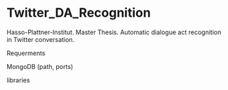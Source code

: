 # Twitter_DA_Recognition
Hasso-Plattner-Institut. Master Thesis. Automatic dialogue act recognition in Twitter conversation.

Requerments

MongoDB (path, ports)

libraries
